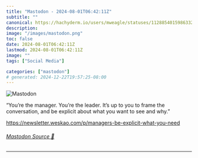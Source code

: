 ```yaml
---
title: "Mastodon - 2024-08-01T06:42:11Z"
subtitle: ""
canonical: https://hachyderm.io/users/mweagle/statuses/112885401598633256
description:
image: "/images/mastodon.png"
toc: false
date: 2024-08-01T06:42:11Z
lastmod: 2024-08-01T06:42:11Z
image: ""
tags: ["Social Media"]

categories: ["mastodon"]
# generated: 2024-12-22T19:57:25-08:00
---
```

![Mastodon](/images/mastodon.png)

<p>“You’re the manager. You’re the leader. It’s up to you to frame the conversation, and be explicit about what you want to see and why.”</p><p><a href="https://newsletter.weskao.com/p/managers-be-explicit-what-you-need" target="_blank" rel="nofollow noopener noreferrer" translate="no"><span class="invisible">https://</span><span class="ellipsis">newsletter.weskao.com/p/manage</span><span class="invisible">rs-be-explicit-what-you-need</span></a></p>


###### [Mastodon Source 🐘](https://hachyderm.io/@mweagle/112885401598633256)

___
